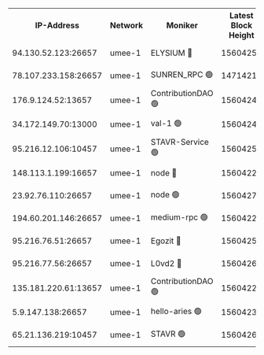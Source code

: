 


<table><tr><th>IP-Address</th><th>Network</th><th>Moniker</th><th>Latest Block Height</th><th>Earliest Block Height</th><th>Catching Up</th><th>Tx Index</th><th>Voting Power</th><th>Scan Time</th></tr><tr><td>94.130.52.123:26657</td><td>umee-1</td><td>ELYSIUM 🔴</td><td>15604258</td><td>3216011</td><td>False</td><td>off</td><td>27124370</td><td>2025-01-08T15:10:54.195298171UTC</td></tr><tr><td>78.107.233.158:26657</td><td>umee-1</td><td>SUNREN_RPC 🟢</td><td>14714211</td><td>13338194</td><td>False</td><td>on</td><td>0</td><td>2025-01-08T15:09:34.440887071UTC</td></tr><tr><td>176.9.124.52:13657</td><td>umee-1</td><td>ContributionDAO 🟢</td><td>15604242</td><td>13924595</td><td>False</td><td>on</td><td>0</td><td>2025-01-08T15:09:23.718397190UTC</td></tr><tr><td>34.172.149.70:13000</td><td>umee-1</td><td>val-1 🟢</td><td>15604240</td><td>14743001</td><td>False</td><td>off</td><td>0</td><td>2025-01-08T15:09:10.721855788UTC</td></tr><tr><td>95.216.12.106:10457</td><td>umee-1</td><td>STAVR-Service 🟢</td><td>15604255</td><td>15224001</td><td>False</td><td>on</td><td>0</td><td>2025-01-08T15:10:37.189993035UTC</td></tr><tr><td>148.113.1.199:16657</td><td>umee-1</td><td>node 🔴</td><td>15604227</td><td>15235192</td><td>False</td><td>off</td><td>1666214</td><td>2025-01-08T15:08:00.056479614UTC</td></tr><tr><td>23.92.76.110:26657</td><td>umee-1</td><td>node 🟢</td><td>15604272</td><td>15458270</td><td>False</td><td>on</td><td>0</td><td>2025-01-08T15:12:06.869263115UTC</td></tr><tr><td>194.60.201.146:26657</td><td>umee-1</td><td>medium-rpc 🟢</td><td>15604229</td><td>15489235</td><td>False</td><td>on</td><td>0</td><td>2025-01-08T15:08:09.407577100UTC</td></tr><tr><td>95.216.76.51:26657</td><td>umee-1</td><td>Egozit 🔴</td><td>15604258</td><td>15504258</td><td>False</td><td>off</td><td>38657935</td><td>2025-01-08T15:10:53.943055097UTC</td></tr><tr><td>95.216.77.56:26657</td><td>umee-1</td><td>L0vd2 🔴</td><td>15604265</td><td>15504264</td><td>False</td><td>off</td><td>38553026</td><td>2025-01-08T15:11:28.635439016UTC</td></tr><tr><td>135.181.220.61:13657</td><td>umee-1</td><td>ContributionDAO 🟢</td><td>15604225</td><td>15596758</td><td>False</td><td>off</td><td>0</td><td>2025-01-08T15:07:48.905256553UTC</td></tr><tr><td>5.9.147.138:26657</td><td>umee-1</td><td>hello-aries 🟢</td><td>15604239</td><td>15601461</td><td>False</td><td>off</td><td>0</td><td>2025-01-08T15:09:05.334785945UTC</td></tr><tr><td>65.21.136.219:10457</td><td>umee-1</td><td>STAVR 🟢</td><td>15604265</td><td>15602001</td><td>False</td><td>on</td><td>0</td><td>2025-01-08T15:11:33.108217765UTC</td></tr></table>